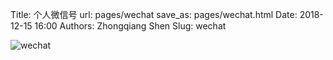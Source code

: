 Title: 个人微信号
url: pages/wechat
save_as: pages/wechat.html
Date: 2018-12-15 16:00
Authors: Zhongqiang Shen
Slug: wechat

![wechat]({static}/images/wechat.jpg)
